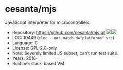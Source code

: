# cesanta/mjs

JavaScript interpreter for microcontrollers.

* Repository: https://github.com/cesanta/mjs.git <img src="https://img.shields.io/github/stars/cesanta/mjs?label=&style=flat-square" /><img src="https://img.shields.io/github/last-commit/cesanta/mjs?label=&style=flat-square" />
* LOC:        10449 (`cloc --not_match_d="platforms" src`)
* Language:   C
* License:    GPL-2.0-only
* Note:       Severely limited JS subset, can't run test suite.
* Years:      2016-
* Runtime:    stack-based VM
